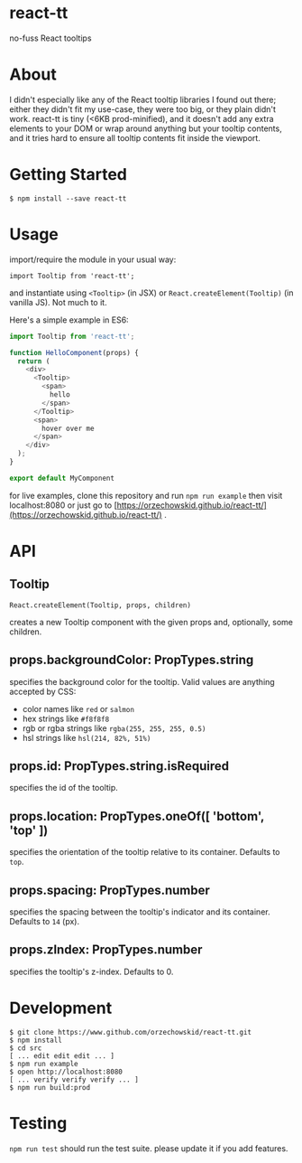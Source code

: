 # react-tt

no-fuss React tooltips

# About

I didn't especially like any of the React tooltip libraries I found out there; either they didn't fit my use-case, they were too big, or they plain didn't work.  react-tt is tiny (<6KB prod-minified), and it doesn't add any extra elements to your DOM or wrap around anything but your tooltip contents, and it tries hard to ensure all tooltip contents fit inside the viewport.

# Getting Started

    $ npm install --save react-tt

# Usage

import/require the module in your usual way:

    import Tooltip from 'react-tt';

and instantiate using `<Tooltip>` (in JSX) or `React.createElement(Tooltip)` (in vanilla JS).  Not much to it.

Here's a simple example in ES6:

```javascript
import Tooltip from 'react-tt';

function HelloComponent(props) {
  return (
    <div>
      <Tooltip>
        <span>
          hello
        </span>
      </Tooltip>
      <span>
        hover over me
      </span>
    </div>
  );
}

export default MyComponent
```

for live examples, clone this repository and run `npm run example` then visit localhost:8080 or just go to [https://orzechowskid.github.io/react-tt/](https://orzechowskid.github.io/react-tt/) .

# API

## Tooltip

    React.createElement(Tooltip, props, children)
    
creates a new Tooltip component with the given props and, optionally, some children.

## props.backgroundColor: PropTypes.string

specifies the background color for the tooltip.  Valid values are anything accepted by CSS:
- color names like `red` or `salmon`
- hex strings like `#f8f8f8`
- rgb or rgba strings like `rgba(255, 255, 255, 0.5)`
- hsl strings like `hsl(214, 82%, 51%)`

## props.id: PropTypes.string.isRequired

specifies the id of the tooltip.

## props.location: PropTypes.oneOf([ 'bottom', 'top' ])

specifies the orientation of the tooltip relative to its container.  Defaults to `top`.

## props.spacing: PropTypes.number

specifies the spacing between the tooltip's indicator and its container.  Defaults to `14` (px).

## props.zIndex: PropTypes.number

specifies the tooltip's z-index.  Defaults to 0.

# Development

    $ git clone https://www.github.com/orzechowskid/react-tt.git
    $ npm install
    $ cd src
    [ ... edit edit edit ... ]
    $ npm run example
    $ open http://localhost:8080
    [ ... verify verify verify ... ]
    $ npm run build:prod

# Testing

`npm run test` should run the test suite.  please update it if you add features.
